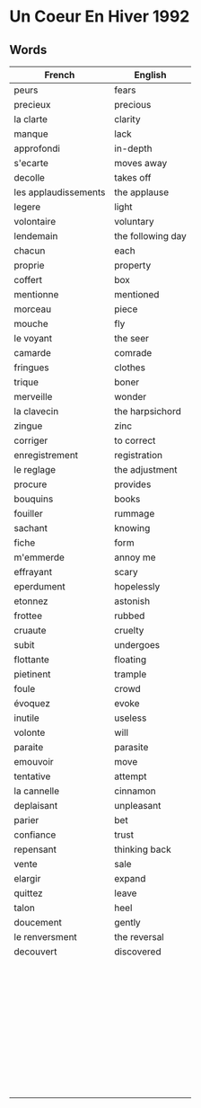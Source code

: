 # Un Coeur En Hiver 1992

## Words

| French | English |
|--------|---------|
| peurs | fears |
| precieux  | precious |
| la clarte | clarity |
| manque | lack |
| approfondi | in-depth |
| s'ecarte | moves away |
| decolle | takes off |
| les applaudissements | the applause |
| legere | light |
| volontaire | voluntary |
| lendemain | the following day |
| chacun | each |
| proprie | property |
| coffert | box |
| mentionne | mentioned |
| morceau | piece |
| mouche | fly |
| le voyant | the seer |
| camarde | comrade |
| fringues | clothes |
| trique | boner |
| merveille | wonder |
| la clavecin  | the harpsichord |
| zingue | zinc |
| corriger | to correct |
| enregistrement | registration |
| le reglage | the adjustment |
| procure | provides |
| bouquins | books |
| fouiller | rummage |
| sachant | knowing |
| fiche | form |
| m'emmerde | annoy me |
| effrayant | scary |
| eperdument | hopelessly |
| etonnez | astonish |
| frottee | rubbed |
| cruaute | cruelty |
| subit | undergoes |
| flottante | floating |
| pietinent | trample |
| foule | crowd |
| évoquez | evoke |
| inutile | useless |
| volonte | will |
| paraite | parasite |
| emouvoir | move |
| tentative | attempt |
| la cannelle | cinnamon |
| deplaisant | unpleasant |
| parier | bet |
| confiance | trust |
| repensant | thinking back |
| vente | sale |
| elargir | expand |
| quittez | leave |
| talon | heel |
| doucement | gently |
| le renversment | the reversal |
| decouvert | discovered |
|  |  |
|  |  |
|  |  |
|  |  |
|  |  |
|  |  |
|  |  |
|  |  |
|  |  |
|  |  |
|  |  |
|  |  |
|  |  |
|  |  |
|  |  |
|  |  |
|  |  |
|  |  |
|  |  |
|  |  |
|  |  |
|  |  |
|  |  |
|  |  |
|  |  |
|  |  |
|  |  |
|  |  |
|  |  |
|  |  |
|  |  |
|  |  |
|  |  |
|  |  |
|  |  |
|  |  |
|  |  |
|  |  |
|  |  |
|  |  |
|  |  |

